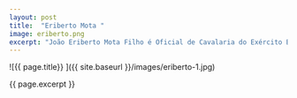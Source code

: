 ```yaml
---
layout: post
title:  "Eriberto Mota "
image: eriberto.png
excerpt: "João Eriberto Mota Filho é Oficial de Cavalaria do Exército Brasileiro. Gerente de Rede e de Segurança em Rede no Exército. Professor da Pós-graduação em Perícia Digital na Universidade Católica de Brasília (UCB). Autor dos livros Linux & Seus Servidores (2000), Pequenas Redes com Microsoft Windows (2001), Descobrindo o Linux (3ª edição em 2012) e Análise de tráfego em redes TCP/IP (2013). Desenvolvedor Debian. Membro do time de Forense do Debian"
---
```


![{{ page.title}} ]({{ site.baseurl }}/images/eriberto-1.jpg)

{{ page.excerpt }}